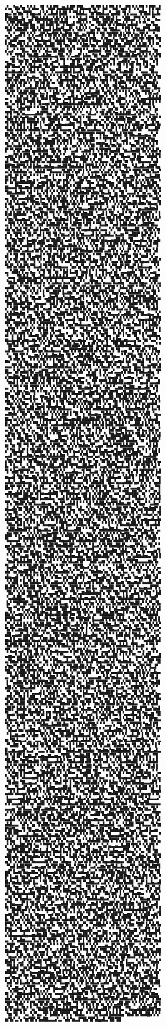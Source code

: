 ▞▃▝▆▞▅▝▞▟▃▝▊▝▟▟▜▃▆▟▟▛▐▜▙▃▄▜▞▛▐▟▝▜▟▝▃▟▜▝▞▞▜▝▐▜▚▟▄▃▚▞▆▞▜▜▄▃▟▝▞▃▙▟▐▟▉▝▝▜▟▟▃▝▆▜▅▟▃▞▄▟▉▝▊▞▃▃▝▛▇▟▐▃▙▛▇▟█▃▙▝▃▛▇▟▟▟▄▞▟▞▞▟▝▝▝▟▄▟▝▜▟▞▜▟▉▟▐▃▝▟▉▃▛▜▝▞▄▝▚▃▝▞▛▟▜▟▆▜▄▝▚▟▐▟▊▜▞▜▜▃▟▝▜▞▞▝▃▝▉▟▛▟▚▜▅▟▞▃▙▟▝▝▚▃▜▃▜▟▝▟▇▟▛▝█▞▟▜▄▟▐▟▆▜▄▟▚▝▟▞▞▝▄▞▆▝▆▝▇▟▃▝▐▜▝▞▆▃▛▜▃▟█▃▚▝▃▟▜▝▞▞▃▟▛▞▆▜▛▞▅▛▇▝▇▃▅▞▛▜▝▝▉▝▇▜▛▟▐▞▛▞▅▞▛▞▃▝▄▞▚▟▛▃▃▝█▝▅▃▙▃▟▝▟▟▟▝▇▟▊▞▆▟▐▜▙▃▚▜▅▞▅▝▆▜▃▟▜▞▛▝█▜▝▜▚▜▅▞▜▞▟▃▚▟▆▞▙▟▉▝▜▝▅▞▄▝▝▟▇▞▅▞▃▟█▜▄▛▇▃▛▜▚▞▟▟▊▞▞▝▚▞▃▞▝▝▉▃▝▟▞▞▝▟▃▜▛▟▉▝▟▝▝▜▝▝▄▟▅▟▝▟▟▝▛▟▊▃▚▃▛▜▄▟▃▝▆▝▝▃▜▜▟▝▇▟█▃▟▟▆▃▄▜▙▝▞▃▅▛▐▟▅▝▇▝▅▟▛▝▅▜▙▟▉▟▆▜▞▟▝▞▟▜▃▝▉▝▅▞▆▝▟▟▇▞▛▝▃▟▝▜▝▝▆▜▛▝▟▞▆▟▜▞▚▞▜▝▃▟▉▞▃▜▝▜▄▝▚▜▟▛▇▃▞▃▚▜▟▃▆▝▉▞▙▃▚▟▅▟▉▟▇▞▚▟▛▃▅▜▜▝▝▝▊▝▐▝▊▝▜▝▟▝▅▝▟▃▆▃▟▞▃▜▟▝▃▜▃▝▛▃▃▟█▟▐▃▟▜▝▜▚▜▝▜▃▝▆▞▜▃▅▟▊▝▝▃▃▝▉▃▜▃▛▟▛▝▚▃▅▃▝▜▞▞▝▝▟▝▟▝▆▟▝▟▄▜▅▃▚▝▇▜▅▜▄▞▜▟▚▞▄▞▛▜▞▞▆▜▛▞▛▟▜▞▞▝▅▜▟▜▞▃▝▟▛▜▜▜▝▜▃▜▛▜▝▝█▜▝▝▊▟▆▞▜▜▜▟▚▟▅▟▚▞▟▛▐▞▝▃▟▃▛▟▟▞▙▃▄▝▚▝▊▜▜▟▝▞▚▃▚▝▄▜▚▝█▞▆▟▃▞▝▝▆▜▃▝█▃▜▞▛▝▟▟▛▟█▃▚▃▚▝▐▟▞▃▞▝▉▝▚▝▄▟▄▟▊▝▅▜▞▟▝▝▐▝▄▜▙▝▜▜▞▃▞▃▝▝▐▟▚▟▝▟▚▝█▟▐▜▙▃▝▃▆▜▟▃▛▟▆▜▜▟▛▞▃▜▝▟▅▞▝▝▞▞▃▃▟▟▟▟▅▝▃▜▜▟▝▜▜▝▊▃▄▞▅▜▄▟▅▟▟▃▆▛▇▃▆▟█▞▙▞▅▝▜▃▞▞▝▃▜▜▙▟▐▝▝▝▜▃▝▟▅▜▛▝▝▝▇▟▝▃▛▝▟▜▛▟▞▞▞▝▚▝▞▝▃▝▄▞▅▝▜▞▃▜▛▃▚▃▜▝▄▜▜▝▜▞▅▃▃▃▟▟▛▜▅▝▄▞▚▟▅▝▞▝▃▝▟▃▞▝▉▟▜▞▆▟▟▟▉▃▞▟▜▝▚▃▚▜▟▞▛▞▆▜▅▟▚▝▅▝█▟▉▞▞▜▞▜▄▜▝▝█▃▃▝▃▜▛▞▟▟▉▞▆▟▛▝▃▝▞▟▛▝▜▝▉▜▟▜▝▜▜▛▐▝▃▟▛▃▙▃▄▟▆▝▜▝█▟▛▟▜▃▚▞▆▞▄▃▚▜▚▟▊▃▜▃▟▞▙▜▟▞▟▟▟▞▟▟▇▞▄▃▛▟▟▜▃▃▄▝▄▛▇▞▃▃▙▃▝▞▄▛▐▝▐▟▞▃▙▜▛▝▚▃▟▛▇▞▙▞▟▝▃▟▝▃▙▝▝▃▟▜▄▝▚▞▟▝▛▜▛▜▛▝▜▜▃▝▜▟▟▝▉▜▙▃▆▃▄▃▚▞▝▞▜▟▝▞▞▜▙▟▛▝▇▃▆▜▞▟▅▜▝▝▆▞▙▟█▝▝▝▛▜▜▞▝▃▟▝▝▃▛▜▚▛▇▃▜▃▚▃▙▜▜▃▚▜▛▞▛▜▛▝▞▝▞▝▄▞▞▝▞▞▆▝▜▛▇▞▅▞▆▝▝▝▅▞▚▜▄▞▟▝▛▝▚▜▛▃▆▞▄▟▉▟▅▝█▞▙▝▛▝▃▟▝▃▅▟▜▝▞▛▇▜▄▟▊▝▅▃▙▟▊▜▞▞▟▟▚▃▅▞▛▟▐▜▙▝▃▜▟▜▅▞▟▞▝▃▄▜▄▃▟▞▞▝▉▝▊▜▞▃▛▝▉▃▄▝▊▟▃▝▟▟▟▜▟▝▜▃▚▃▅▜▟▜▛▃▚▟▇▟▉▟▉▜▟▃▝▜▛▝▞▃▜▃▃▝▊▟▅▝▅▝▛▝█▃▃▃▚▟█▛▇▟▛▜▞▟▐▟▆▃▆▟▄▃▆▟▉▜▅▟▟▟▐▜▜▟▞▞▞▝▅▜▟▝▇▃▝▟▃▟▃▟▇▜▄▃▚▜▟▟▅▞▃▝▟▟▟▝▜▃▃▃▜▟▛▞▄▛▐▝▞▃▅▞▞▃▛▞▅▝▆▟▞▝█▜▞▜▙▜▃▞▅▜▃▛▐▞▚▞▝▝▐▃▆▝▐▝▝▝▐▛▇▝▄▞▄▞▟▟▆▞▛▝▚▝▄▝▉▃▆▞▛▝▚▃▙▟▇▛▐▞▙▟▆▟▆▟▝▃▅▟▜▞▚▛▐▜▞▝▄▟▛▝▆▃▝▞▜▜▅▃▝▟▜▟▅▛▐▞▞▞▙▜▅▝▆▃▃▛▇▃▅▟▚▟▇▛▐▞▛▝▆▟▜▞▝▟▉▃▄▟▄▞▜▜▙▝▛▟▃▝▉▝▜▟▃▛▇▜▛▞▙▜▅▃▙▟▅▝▟▝▐▃▚▜▝▞▝▞▛▛▐▟▜▟▆▟▛▟▅▞▙▃▙▝▄▝▇▝▃▃▛▞▚▞▃▝▉▞▃▝▉▞▃▃▟▟▛▃▜▃▜▟▐▞▛▟▞▝▞▛▐▛▐▃▛▟▝▜▅▞▆▜▝▜▛▞▝▝▜▜▛▝▚▟▞▞▟▝▟▃▆▞▝▛▇▞▅▃▚▜▜▝█▜▞▟▞▞▛▝▄▃▆▟▅▜▝▝▞▞▙▞▅▟▊▟▅▞▆▃▄▜▚▝▊▃▙▝▆▟▝▃▆▞▜▟▃▝▇▜▛▃▞▞▅▃▃▟▉▞▟▃▞▃▜▝▝▟▜▃▝▝▄▃▅▟▅▟▊▟▐▟█▟▞▝▜▃▞▛▇▝▜▝▞▝█▜▅▜▛▟▆▟▊▝▃▟▐▝▉▃▚▟▝▝▛▝▛▟▇▜▚▝▐▞▅▞▙▃▅▃▛▝▞▜▚▞▃▝▇▟▅▟▐▝▆▃▜▜▅▞▚▛▇▝█▟▐▜▃▜▛▃▜▛▐▞▛▞▟▞▃▜▜▝▞▞▙▟▚▝▅▛▐▟▇▟▛▞▆▝▟▛▇▝▟▜▝▝▜▃▙▝▚▟▐▟▉▟▅▞▃▟▇▛▇▃▟▞▄▜▟▝▊▞▚▟▐▃▅▞▝▞▙▜▜▞▅▝▛▃▄▟▄▟▞▃▃▝▞▝▇▝▇▃▄▟▊▝▄▜▛▞▆▞▚▝█▜▝▝▉▞▚▟▐▝▉▝▊▞▅▃▞▟▐▞▆▃▃▟▐▞▄▟▟▃▚▃▅▝▚▟█▛▐▟▚▛▐▝▚▝▆▞▆▛▐▃▅▞▃▟▚▞▆▟▊▞▃▟▝▝█▜▝▞▅▟▞▟▄▃▄▟▉▟▄▝▉▃▃▟▃▜▞▃▙▟▉▟▚▞▃▟▇▜▝▜▛▃▅▟▊▞▙▃▆▟▞▞▞▃▝▞▅▝▉▝▟▟▜▝▞▝▇▝▅▟▃▞▟▝▜▝▟▜▅▞▃▟▃▞▆▜▞▃▜▝▚▜▛▝▐▟▉▜▅▟▄▞▟▟▛▃▅▜▚▝▞▃▛▝▞▞▝▟▆▝▟▟▝▝▉▝▜▝▊▃▅▟▝▝▉▟▜▟▐▞▛▃▙▜▜▞▅▝▝▜▃▛▇▞▛▞▆▜▅▝▇▝▅▟▝▞▃▞▞▝▊▞▜▞▝▜▝▞▝▃▙▜▄▝▛▃▛▜▅▟▇▞▜▟▆▝▛▟▝▃▃▜▞▟▅▝▅▜▄▃▞▟█▞▜▟▚▞▟▟▜▞▜▃▟▝▊▜▜▟▄▃▃▝▄▞▄▜▄▞▄▞▅▜▝▝▞▜▄▛▐▜▄▛▐▟▃▃▄▝▞▃▝▟▉▞▛▃▚▃▝▞▜▝▉▝▅▝▐▟▐▃▆▝▅▟▐▝▐▝▜▜▃▞▟▝▃▃▄▟▞▝█▝▞▃▄▝▝▃▃▝█▟▟▃▜▃▟▜▄▟▟▟▟▟▟▃▄▞▅▛▐▝▊▝▟▞▞▝▅▜▙▜▄▜▚▜▄▜▚▞▃▟▛▝▆▟▞▜▛▟▜▜▙▟▚▝▞▃▙▃▚▃▞▜▄▞▝▃▞▛▇▃▚▃▃▜▃▟▄▝▚▃▙▜▄▃▝▞▛▃▃▟▊▝▞▝▇▞▄▝▟▝▃▟▛▃▛▟▇▝▟▞▚▜▚▞▆▜▜▝▃▛▇▝▐▟▃▜▛▝▝▜▚▟▐▝▞▞▄▞▛▝▆▞▝▞▟▝▐▝▚▟█▛▐▃▅▞▚▞▜▜▟▜▄▟▜▜▞▜▄▞▄▃▜▟▟▟▛▞▅▝█▝▜▜▄▝▟▝▟▝▆▃▆▝▃▟▆▜▄▞▅▟▆▃▟▜▝▝▞▛▇▝▞▟▃▟▝▞▆▟▜▟▜▜▙▟█▞▄▜▅▜▙▟▆▜▅▝▄▃▃▞▜▟▐▝▛▃▙▝▊▟▇▝▅▜▅▞▜▟▜▜▞▝▞▞▜▟▅▜▞▜▛▟▜▞▝▟▉▝▆▜▙▟▜▝▚▃▟▝▚▞▝▃▚▟▆▟▜▞▄▝▝▞▞▝▞▟▜▃▞▃▜▜▅▃▝▝▊▟▟▞▟▟▆▟▆▝▃▝█▞▙▝▊▝▆▟▇▜▟▞▜▝▜▞▞▟█▝▛▞▆▃▃▞▃▟█▃▞▛▇▃▄▃▝▞▜▟▃▝▚▝▞▜▅▝▇▜▃▞▛▝▇▝▃▃▟▝▅▟▐▝▆▞▅▛▇▃▞▝▟▝▞▞▚▝▄▃▄▟▟▜▜▜▚▝█▛▇▜▝▞▝▟▜▜▜▜▞▟▊▝▄▞▅▟▃▃▄▝▇▟▛▞▞▃▛▜▚▃▅▝▅▟▐▝▐▟█▞▄▛▇▝▝▃▙▞▞▝▉▜▟▝▊▃▄▝▝▝▜▃▝▜▟▃▛▜▃▜▅▝▜▝▞▟▝▜▜▃▄▝▟▟▟▝▐▟▝▞▚▜▜▝▟▃▅▝▟▛▐▞▄▟▆▝▃▞▚▝▇▝▊▃▚▝▆▜▃▝▚▛▐▝▅▝▉▝▐▝▄▟█▃▆▃▙▟▛▟▅▃▆▞▛▞▞▞▄▞▆▞▅▞▄▃▅▟▞▝▜▞▅▃▜▝▟▟▇▃▅▃▃▞▙▝▆▝▄▞▝▝▆▜▟▝▊▝▃▟▅▞▝▃▛▜▟▞▚▟▉▟▇▞▟▃▙▛▐▃▚▟▃▝▉▟█▟▅▃▙▃▝▃▄▃▝▝▃▛▇▃▃▞▜▝█▞▄▞▙▃▙▃▃▜▄▞▛▛▇▜▛▟▊▟▚▜▟▃▜▝▊▃▄▝▚▝▛▟▚▝▐▜▄▝▄▝█▝▛▝▄▃▆▞▞▟▄▟▆▟▆▝█▝▃▟▊▟█▟▚▃▚▟▄▜▄▃▝▝▟▜▅▝█▝▞▞▝▞▅▞▝▜▚▜▄▝▝▝▞▜▞▝▐▝▇▜▃▞▚▝▅▟▚▜▜▟▆▃▜▃▞▃▅▟▐▟▝▝▇▟▝▜▝▝▞▃▃▜▚▜▃▜▜▟▊▟▝▟▄▟▉▟▉▟▃▜▞▝▛▛▇▝▝▞▙▃▛▞▚▞▄▃▙▝█▃▜▃▆▜▛▟▇▃▝▟▚▟▅▜▞▃▅▛▇▃▟▞▚▞▅▜▟▞▟▞▝▞▄▛▐▝▛▃▞▃▃▞▛▟▃▜▜▟▃▟▄▝▛▞▅▟▇▞▆▟▞▟▉▜▙▜▙▟▟▞▄▝▇▃▝▃▃▝▜▜▙▝▝▞▄▃▟▜▝▃▅▃▝▃▞▝▉▞▃▝▅▟▐▝▛▃▚▟▛▞▟▝█▝▐▟▛▜▅▞▜▜▅▝▄▝▛▝▛▜▟▟█▟▉▃▄▟▝▝▄▃▛▃▃▟▃▝▞▜▝▝▉▝▛▛▐▞▝▝▞▞▜▞▙▟▞▝▇▃▅▟▞▜▚▝▟▞▝▃▅▞▙▟▇▃▆▃▟▞▚▜▅▞▝▟▛▞▆▞▜▝▝▝▊▞▝▛▐▜▛▛▇▃▆▜▃▟▆▜▄▜▛▟▛▜▃▞▙▟▊▃▚▃▟▜▃▞▜▝▊▞▃▜▄▟▐▃▝▛▇▟▟▝▜▟▊▞▄▞▃▞▚▝▚▃▟▜▃▟▊▞▜▟█▞▟▝▞▟█▞▄▞▟▜▙▞▞▞▆▃▝▞▄▃▚▝▉▝▐▝▉▝▇▟▛▞▞▛▇▟▜▜▝▞▃▝█▝▐▝▛▞▟▜▚▞▄▟▟▝▅▞▆▝█▃▚▟▊▟▇▜▝▛▇▛▇▟▃▃▝▝▐▞▟▟▚▟▇▟▄▟▟▜▅▝▐▟▄▟▅▟▞▛▐▃▜▃▆▟▞▝▉▞▚▝▇▞▟▟▝▞▞▞▟▟▐▝▇▝▚▝▟▃▄▃▜▟▟▃▛▞▙▝▉▝▆▝▞▟▊▝▄▃▆▃▚▞▞▞▄▞▛▝▜▜▅▃▙▞▟▜▙▃▅▟▊▟▇▟▇▟▛▞▙▞▙▝▉▞▛▜▛▟▆▝▞▟▄▟▊▞▄▟▞▛▐▞▝▜▞▟▟▝▃▟▃▟▆▟█▞▟▜▛▛▐▟▞▟▐▟▉▜▟▟▝▝▃▟▉▟▐▞▟▝▜▃▜▞▄▝▅▝▞▃▝▜▙▜▝▟█▃▞▞▚▛▐▜▃▝▆▝▐▜▞▝▐▟▚▟▛▜▃▃▝▟▚▃▜▟▚▞▄▛▇▝▊▝▆▃▚▜▅▞▟▝▝▝█▃▄▝▟▟▐▃▚▟▟▝▞▃▚▝▇▟▆▜▟▟▞▝▉▟▞▟▝▞▟▞▆▝▝▜▙▜▅▝▟▜▙▝▚▃▅▜▅▞▝▟▐▜▃▝▆▝▄▞▚▝▉▜▚▟▊▜▙▟▄▝▅▝▐▟█▞▅▝▅▝▉▝▜▝▛▃▆▜▚▞▟▜▙▞▚▞▞▞▆▟▅▞▛▃▄▞▜▟▞▜▜▟▟▟▛▝▃▃▝▟▐▟▞▝▇▃▙▛▐▝▉▟▉▞▜▞▝▝▄▜▅▜▚▃▞▞▚▜▅▟▐▃▆▃▅▜▃▟▉▜▜▃▙▝▐▝▐▟▐▃▟▝▚▟▃▟▇▞▅▟▇▞▟▟▟▟▇▝▃▟▃▝▞▜▃▞▄▞▜▝▆▝▉▜▞▟▇▜▜▝▚▃▟▟▛▞▆▞▙▟▝▝▆▜▙▃▚▝▚▜▛▝▉▟▉▝▝▟▜▝▅▝▅▝▆▜▞▃▜▃▄▜▛▞▚▟▐▟█▞▛▃▙▝▐▃▝▃▝▟▄▝▜▜▛▟█▃▟▜▟▝▛▜▄▟█▟▅▜▝▃▄▜▛▜▄▟▃▟▝▝▛▝▊▜▝▟▝▜▝▟▆▜▛▜▚▞▃▝▉▞▚▟▛▞▞▃▃▟▄▃▜▝▜▃▅▝▟▞▅▜▟▞▃▝▊▞▜▝█▜▛▛▐▟▅▃▟▝▇▞▆▃▆▞▄▟▄▝▃▛▐▜▟▟▛▞▃▞▟▜▝▃▚▜▝▟▟▃▅▝▟▟▜▝▐▜▜▞▞▝▅▃▙▞▃▟▅▃▄▝▛▝▟▟▃▞▜▃▜▟▟▜▃▃▞▜▝▟▇▟▊▝█▃▚▃▃▟▆▞▄▞▛▞▚▝▄▟█▞▛▝▛▞▃▛▐▟▐▜▃▝▃▜▟▝▟▝▅▃▛▞▆▞▛▟▜▝▊▝▇▃▙▝▃▞▃▃▄▜▞▝▄▝▜▃▆▃▟▟▐▟▚▞▟▜▄▃▟▟▆▝▛▜▙▟▃▞▄▟▚▝▞▟▜▟▛▝▄▞▝▜▙▟█▞▚▞▝▃▛▟▝▝▞▜▄▟▉▜▅▟▐▃▅▟▃▝▃▟▐▞▟▟▅▝▉▟▐▞▟▟▛▞▙▃▝▟▚▟▝▜▟▃▚▝▞▟▟▜▚▝▇▟▛▞▅▜▃▃▆▃▄▝▅▝▛▃▟▟▐▝▝▝▟▝▟▟█▞▅▜▜▟▅▃▆▝▄▜▄▞▝▃▙▞▟▃▟▞▆▝▉▟▚▝▟▜▜▝▊▟▜▛▐▜▃▝▟▃▝▞▅▃▚▞▆▞▅▟▇▝▛▝▆▞▄▞▆▟▆▛▐▞▅▝▊▃▝▞▚▜▃▃▝▟█▜▙▞▜▝▊▝▄▝▃▜▞▟▜▟▟▝▆▞▃▛▇▟▚▜▝▃▚▟▄▞▃▜▟▟▆▜▅▝▅▜▄▝▐▞▛▞▙▜▜▞▞▃▚▞▅▞▅▟▚▝▉▜▛▞▄▝▟▞▛▃▜▞▛▃▅▃▟▃▙▝▆▃▜▟▐▝▞▝▐▞▜▃▄▃▞▝█▜▄▞▞▟█▃▜▝▇▃▝▝▐▝▝▞▙▃▆▟▉▞▟▝▊▃▟▟▝▟▉▟▆▟▛▛▐▜▄▃▅▃▜▟▐▜▟▃▃▟▇▝▝▝▜▞▚▟▅▟▇▟▄▃▆▞▆▝▅▞▄▃▙▝▃▟▇▝▛▞▃▝▞▞▞▞▅▟▆▜▛▝▞▟▇▞▛▞▚▝▇▞▄▜▞▟▞▞▝▞▆▜▙▃▛▃▛▜▄▜▞▜▃▃▃▛▐▜▜▛▐▜▜▟▄▟▛▜▄▃▟▜▚▟█▟▅▟█▝▆▛▇▞▟▟▆▜▛▞▆▞▞▝▞▜▛▝▄▞▄▟▇▃▚▟▜▝▅▝▉▟▊▜▅▟█▟▛▃▞▞▙▝▐▃▞▞▙▜▙▟█▟▚▃▄▞▛▟▃▝▊▞▝▝▛▟▃▜▚▟▚▞▄▃▝▜▟▜▄▜▅▝▟▛▐▃▅▝▛▜▃▞▄▜▄▟▆▝▟▟▃▝▊▃▜▞▃▃▅▜▝▝▟▝▚▃▆▝▉▜▟▝▇▟▊▞▄▞▅▟▅▃▙▞▜▃▜▟▆▟█▞▚▝▉▜▝▃▚▟▆▟▅▃▜▟▐▝▅▟▜▟▟▟▇▝▞▟▇▞▟▝▝▝▟▞▟▃▟▜▛▝▜▟▛▃▅▝▞▃▙▟▝▞▜▛▇▃▃▃▆▞▙▜▃▟▞▝▝▝█▟▛▟▊▃▄▜▞▝▛▝▃▝▉▜▙▃▞▞▅▝▝▝▃▝▐▟█▃▚▞▛▞▞▝▞▝▞▃▟▞▚▞▆▟█▜▜▃▜▞▄▜▞▟▅▟▇▞▞▝▚▞▃▝▇▟▆▞▅▝▞▝▃▜▃▝▃▝▉▝▜▝▟▝▄▟▄▃▟▝▚▜▜▞▝▝▉▞▝▞▆▃▚▞▅▞▟▜▜▝▅▝▜▃▟▞▚▜▅▞▛▃▙▝▅▃▞▟▇▝▟▝▞▟█▝▐▃▜▟▟▃▜▝▊▃▆▃▞▞▄▟▊▃▞▃▅▜▜▟▛▝▉▃▜▃▅▝▅▃▅▟▚▃▟▞▚▟▉▟▜▞▞▞▜▟▉▝▇▞▚▝█▜▅▝▄▝█▜▟▃▚▟▐▃▝▟▆▟▉▝▜▝▚▞▛▃▚▃▄▃▛▜▚▝█▞▝▞▟▝▇▝▇▜▃▞▃▃▆▜▙▞▝▜▞▃▆▟▇▟▅▟▚▝▛▝█▞▜▜▝▃▙▞▛▟▆▝▐▟▝▃▟▟█▃▝▜▛▜▞▞▅▞▚▞▚▟▃▟▅▞▟▃▅▃▆▞▟▃▝▟▆▝▇▟▟▟▊▃▙▃▚▝▆▛▐▞▝▜▛▜▛▃▛▜▙▛▐▞▞▟▜▃▄▝▞▜▜▝▄▞▅▝▞▞▚▃▜▞▅▜▞▞▆▟▊▞▝▞▚▞▙▝▆▝▚▞▛▃▞▜▟▝▛▟▇▟▉▝▇▛▐▟▟▞▄▞▞▝▐▟▟▝▐▝▟▃▆▟▛▝▜▝▆▟▞▟▞▟▇▞▞▃▅▞▞▞▆▜▟▛▇▟▄▟▊▟▉▜▅▝▉▝▛▞▚▞▜▟▇▟▉▜▅▟▝▝▜▝▟▝▜▟▟▟▛▜▜▃▟▝▝▝▐▞▙▃▜▝▅▟█▝█▝▇▝▜▛▇▛▐▃▃▟▜▜▜▞▟▟▄▝▄▞▙▜▅▝▛▟▐▞▚▞▟▟▐▞▟▝▇▟▉▟█▃▛▜▚▟▊▃▟▞▞▜▝▟▅▞▜▟▆▃▙▞▚▃▚▝▄▞▆▝▜▞▟▞▜▞▛▃▅▟█▝▇▞▞▃▛▝▄▟▃▟▉▝▅▟▞▛▐▝▞▟▅▃▚▜▙▃▞▃▛▜▚▟▇▝▇▝▞▃▞▟▊▃▄▟▚▟▞▟▇▃▞▝▚▝█▞▆▟▛▟▇▟▐▟▃▟▅▝▅▜▝▝▐▟▊▟▟▝▇▟▃▞▛▃▚▞▅▟▐▃▆▟▉▞▙▃▞▟▉▟█▟▄▞▚▜▟▃▛▜▙▞▚▟▇▞▞▜▙▝▃▃▙▝▐▝▝▝▃▟▟▜▟▜▟▜▙▜▃▜▛▟▐▟▃▝▅▞▞▛▇▟▃▜▝▝▝▞▞▃▛▝█▜▙▜▚▟▟▟▃▜▜▃▅▝▝▜▝▜▚▃▞▃▞▜▅▝▊▝▛▟▚▃▅▃▃▃▚▜▟▜▞▟▅▃▆▝▃▃▞▟▐▜▄▃▜▞▝▃▚▝▃▜▚▃▅▃▚▟▝▞▟▞▛▞▚▝▞▃▝▝▚▃▃▝▄▞▛▞▞▟▝▃▙▜▄▟▉▝▐▝▞▝▚▃▞▟▛▃▃▟▃▜▅▟▜▜▙▛▇▝▃▝▆▝▐▜▅▃▟▃▆▝▊▞▜▃▛▜▄▃▆▞▟▝▆▟▅▟▃▝▄▝▃▜▛▝█▞▆▞▚▟▛▟▛▞▜▃▞▝▝▞▛▞▚▝▜▟▉▟▉▞▟▃▝▟▅▝▜▞▄▝▅▟▝▝▚▞▛▞▜▃▛▜▙▝▞▟█▞▛▜▚▜▜▃▙▜▃▃▟▞▝▞▚▞▅▟█▝▐▞▅▜▛▃▃▟▞▃▙▃▜▟▐▞▞▃▙▃▃▝▆▜▝▜▟▝█▟▚▝▝▟▇▞▝▞▜▞▆▝▃▝▞▃▃▃▅▝▟▞▅▟▃▝▃▝▉▟▝▟▞▝▊▟▐▝▚▟▇▞▙▜▟▟▛▛▇▟▊▝▛▜▚▟█▝▅▝▐▟▉▝▛▜▛▃▚▟▊▞▞▜▝▜▚▞▆▝▆▟▊▟▊▞▞▜▙▃▟▟▝▝▞▜▛▞▛▞▝▃▛▝▐▟▜▟▊▃▞▛▐▜▃▞▚▃▅▝▃▛▇▛▇▝▞▞▝▝▚▝▇▞▚▜▝▃▃▟▐▝▟▟▜▝▃▝▉▜▃▝▐▟▃▃▚▜▅▟▉▛▐▃▞▜▃▝█▝▟▝▚▟▚▃▟▜▞▃▜▟▝▟█▃▝▃▛▟▟▞▚▞▚▃▜▞▛▝▄▃▜▞▅▝▃▜▜▞▆▜▛▃▛▞▛▞▜▜▄▜▙▟▚▞▜▟▉▝▉▞▙▜▙▛▇▞▝▜▅▟▛▟▊▝█▞▛▝▅▞▙▜▙▟▐▞▆▝▅▟▃▝▜▞▛▟▟▟▉▛▐▟▟▞▄▝▄▜▃▝▝▝▛▜▟▃▅▜▅▝▟▃▆▃▚▞▛▟█▝▃▟▊▜▃▟█▃▛▜▄▞▅▟▜▃▄▜▄▟▃▜▛▜▛▟▐▜▝▜▜▟▚▝▃▟▞▞▝▃▞▜▝▟▞▟▜▃▜▝▃▃▟▃▜▝▇▃▆▝█▞▙▃▞▝▛▃▄▞▃▞▄▟▛▝▉▞▆▟▅▟▅▝▜▜▟▟▝▞▅▜▝▃▅▟▝▟▅▟▝▜▝▝▐▛▇▃▜▞▃▜▞▜▝▃▜▝▜▟▅▃▙▟▉▟▅▝▚▝▛▞▅▛▇▞▝▝▃▃▚▝▜▃▞▞▜▜▜▝▆▟▐▜▝▟▃▞▅▞▄▟▆▃▙▝▞▜▞▃▆▃▙▞▟▝▄▜▚▜▜▜▝▝▄▟▃▟▆▞▜▝▅▟▞▞▜▜▚▝▛▝▐▃▆▃▅▝▞▟▅▝▛▞▞▜▄▝▊▟█▜▄▟▇▃▟▝█▃▜▃▚▟▞▝▝▞▃▟▃▛▐▝▊▝▊▃▆▝█▟▄▃▞▃▝▃▃▝▊▟▐▟▜▃▝▃▟▟▃▟▟▟▚▞▙▜▝▞▃▞▅▞▆▃▙▟▇▜▅▞▆▝▃▝▚▟▇▝▄▝▜▟▟▝▊▜▄▜▛▟▃▝▐▝▐▟▇▝▄▞▟▝▛▃▆▝▉▟▅▝▆▝▊▃▜▞▆▝▐▝▊▃▆▃▄▟▚▃▞▝▃▃▚▜▄▝▉▝▜▟▟▃▆▜▅▟▅▝▆▟▆▞▆▟█▟▇▟▚▝▆▜▃▟▃▟▃▜▝▟▐▛▐▃▆▃▛▃▅▃▆▃▅▃▜▜▙▝▅▟▇▟▊▝▛▟▝▜▞▜▚▟▝▟▞▝▟▜▅▜▚▝▜▜▙▜▅▝▇▜▅▟▆▝▛▜▃▃▟▟▞▝▇▟▃▟▊▟█▝▇▜▚▟▝▃▚▜▃▟▆▟█▝▞▝▟▟▟▟▞▞▚▜▜▜▟▞▝▝▞▟▛▃▚▞▟▝▟▃▙▞▙▟▇▝▅▜▃▃▙▝▃▜▄▝▇▜▟▟▝▝▊▟▐▝▞▟▃▜▜▃▅▜▃▝▆▟▟▛▐▜▝▞▙▃▝▜▃▟▉▝█▃▝▝▚▜▞▟▚▜▃▜▚▟▊▟▄▝▝▃▚▝▆▜▝▟▃▃▄▟▜▜▝▟▜▞▚▝▛▃▄▟▃▞▜▃▙▜▚▃▝▝▚▝▉▃▄▃▛▟▅▜▅▜▝▞▄▝▊▟▅▝▇▃▄▃▞▝▜▟▚▝▆▟▝▛▐▝▆▞▙▟▉▟▉▞▞▛▐▟▅▝▞▟▆▜▙▟▄▃▃▟▜▝▜▃▃▜▃▟▚▞▃▞▙▝▐▟▆▃▄▟▉▟▝▜▞▝▄▞▟▟▚▟▃▝▉▝▆▟▞▃▚▝▟▟▉▝▟▝▐▃▟▞▟▃▄▞▛▜▜▝▝▞▙▝▃▜▝▟▜▃▝▝▜▃▜▜▅▞▛▝▅▟▇▜▛▟▞▟▃▞▄▃▄▜▜▛▐▃▃▃▄▟▐▟▃▞▆▝▟▟▞▛▇▛▇▟▟▝▟▃▞▞▃▃▟▞▄▃▅▝▊▞▄▟▊▟▝▜▝▟▃▃▞▞▛▃▃▟▜▜▚▞▚▟▉▝▞▟▜▜▄▃▙▃▆▜▙▞▙▟█▟▆▃▄▜▟▞▆▟▝▝█▞▅▜▙▃▃▃▃▃▄▝▅▜▃▃▚▟▛▃▅▟▆▃▜▃▟▟▛▝▜▟▟▞▟▃▚▝▟▜▟▞▜▟▇▞▅▞▆▞▅▃▜▞▞▝▞▟█▟█▜▄▜▚▟▛▃▙▝▇▟▜▝▟▟▐▃▛▝▃▟▉▜▃▟▇▞▛▜▞▟▆▝▃▞▃▃▞▜▛▃▟▟▝▞▞▞▛▟▉▝▆▝▉▟▟▜▅▃▛▜▄▛▐▟▄▃▅▃▃▜▃▞▚▞▝▟▄▛▐▟▝▟▞▜▝▟▟▟▃▃▝▟▚▝▄▝▛▟▇▞▆▃▛▞▛▜▙▞▙▜▟▜▄▃▚▟▄▟▟▝▃▝▟▟▉▝▜▜▃▃▜▞▆▛▇▜▅▃▜▝▉▃▅▃▜▞▙▞▄▃▆▝▟▝▉▟▟▞▜▃▝▟▊▃▜▟▆▟▇▝▚▃▞▜▃▟▐▃▅▞▛▞▜▃▄▟▃▟▆▃▙▝▆▃▆▞▙▜▙▟▚▞▝▞▝▜▞▞▙▝█▃▃▟▅▜▙▛▐▞▙▃▝▃▃▝▜▜▄▝▐▝▉▞▞▟▅▜▜▞▃▞▛▞▚▃▄▝▅▝▝▟▟▟▉▜▅▞▛▜▚▜▜▃▜▝▃▝▅▝▉▞▄▞▝▞▅▟▉▟▜▝▅▝▝▜▜▝▅▜▛▃▛▞▝▜▟▜▞▝▝▃▚▞▄▃▄▃▙▟▊▜▜▞▝▞▟▜▝▝▇▜▜▟█▃▛▟▇▟▃▟▃▜▅▟▐▃▜▝▇▜▃▝▊▟▇▟▚▃▚▟▅▃▟▜▙▃▚▝▃▝▉▝▇▟▉▃▙▝▄▜▅▟▅▞▛▟▞▝▃▟▄▝▐▟▊▞▆▟▜▞▟▞▅▜▝▜▃▛▇▝▃▞▚▟▆▞▃▝▊▜▄▜▝▞▟▜▟▞▙▃▃▃▆▜▚▃▝▟▄▃▝▞▃▞▟▜▚▞▄▜▄▃▅▟▄▃▝▟▛▞▚▜▄▜▅▟▊▝▚▟▐▟▉▜▛▃▄▃▄▞▙▜▛▟█▞▜▃▚▛▇▟▝▃▞▃▆▞▆▜▟▃▙▃▄▜▚▞▜▟▜▟▇▜▅▛▐▃▅▜▄▃▆▃▜▟▐▃▃▟▜▟▚▜▙▞▄▟▃▞▄▞▝▜▜▟█▞▆▟▟▝▛▞▙▝▞▝▆▝█▛▐▃▆▝▆▟▚▃▅▜▝▛▇▞▅▞▞▝▛▟▃▃▅▟▊▟▟▃▛▝▄▛▐▟▊▛▇▝▅▟▟▜▝▞▙▝▉▞▅▟▄▜▅▛▐▃▝▝▊▝▚▟▆▞▟▝▆▞▜▝▚▟▆▃▞▃▛▞▚▜▙▞▙▟▊▝▃▛▐▃▙▃▟▜▙▝▆▃▝▞▃▞▅▟▆▟▐▃▆▛▐▃▛▃▞▜▃▝█▝▐▃▆▞▝▞▃▟▞▟▄▝▅▞▃▝▊▞▚▟▟▝▇▟▄▟▃▟▆▝▉▃▛▃▝▝▞▝▜▜▅▛▇▝▉▝▟▃▛▝▇▞▅▛▐▝▄▞▜▃▅▃▝▝▄▜▞▃▜▝▄▜▄▟▃▝▟▛▐▝█▛▐▞▅▝▟▃▝▟▞▝▇▟▟▃▆▃▞▝▞▝▆▜▝▞▞▝▆▃▄▜▙▟▞▜▄▃▃▛▐▝▉▟▚▃▛▃▛▃▃▟▟▝▟▟▇▟▞▃▆▟▝▟▆▟▛▟▚▟▊▟▆▝▅▜▜▞▃▟▜▝▇▟▉▃▛▞▃▜▞▛▇▃▆▝▉▝▊▞▜▝▞▝▃▟▄▞▆▛▐▃▟▞▞▞▙▟▟▃▟▟▇▜▚▝▐▃▅▜▟▝▊▃▚▝▅▃▃▝▃▞▅▞▙▞▝▝▐▜▞▝▊▝█▃▆▜▞▟█▜▚▃▅▞▟▝▞▟▊▃▆▜▙▝▊▃▞▞▟▞▙▝▊▞▃▟▆▟▞▃▙▟▉▞▜▞▜▃▟▟▜▜▞▝█▃▙▜▛▜▃▝▊▜▜▃▞▝▛▜▞▞▚▝▞▜▃▜▛▜▚▞▙▝▇▞▙▝▟▞▄▞▚▝▚▟█▟▞▝▟▜▞▃▚▜▅▝▇▛▐▞▟▞▙▛▇▃▞▜▃▟▞▞▅▟▇▞▛▃▃▝▝▟▄▞▄▜▄▃▟▞▝▃▚▃▝▝▝▜▄▞▅▃▆▝▄▟▜▝▐▟▞▟▃▃▃▟▄▃▅▟▇▟▊▝▆▟▆▜▞▃▙▝▆▟█▞▞▜▄▟▜▝▞▜▟▝▛▟▛▃▞▝▐▜▛▜▝▃▝▞▚▟▆▃▃▜▃▜▞▝█▜▚▝▉▝▃▟▝▛▐▝▟▝█▟▚▜▞▃▟▞▟▞▜▞▅▃▚▛▇▝▅▟▞▜▛▃▞▜▞▝▊▟▊▟▚▞▝▝▝▞▆▜▄▃▜▜▝▝▞▞▃▃▅▃▛▞▚▃▙▜▛▃▝▃▞▝▚▝▇▟▅▜▅▝▛▝▚▞▃▃▜▝▃▞▟▜▜▃▆▝▞▝▜▝▛▟▝▜▙▞▛▟▝▟▜▝▐▟▚▝█▞▙▟█▝▄▃▞▟▚▞▙▞▛▞▛▝▄▞▙▞▞▜▙▝▛▞▅▝▛▝▉▟▄▞▟▜▚▝█▛▇▃▛▜▜▃▛▞▞▝▇▟▜▝▃▞▝▟▚▟▇▝▛▜▃▟▝▟▊▜▚▝█▟▞▞▛▝▆▃▚▜▃▜▚▛▐▃▃▝▄▜▃▝▅▟▞▝▜▟▟▝▚▞▟▜▅▟▄▟▜▜▙▞▝▞▜▟▝▃▆▟▟▜▚▝▝▝▆▞▆▝▉▝▜▟▜▝▝▝▚▝▐▟█▟▞▝█▝▚▃▃▟▆▟▄▃▚▟▐▜▜▞▜▞▟▜▞▜▝▃▛▞▚▃▆▃▛▃▙▞▟▃▝▟▛▞▟▞▃▞▅▃▛▝▛▝▇▟▊▞▃▟█▞▆▟▅▜▟▟▚▞▞▟▛▟▉▜▚▜▝▜▚▃▚▞▝▛▐▃▆▜▙▟▚▟▝▟▐▃▟▞▙▃▞▜▙▜▞▞▜▃▄▞▄▝▞▛▐▞▟▃▞▃▟▞▚▝▉▟▊▝▅▝▚▜▄▝▉▟▉▝▞▃▆▃▞▞▜▜▃▝▝▃▛▜▄▃▆▛▐▜▄▝▃▟▇▞▛▃▜▃▄▟▛▝▊▝▛▟█▞▟▟▉▞▃▝▅▝▞▜▅▟▃▟▅▜▞▞▞▃▝▃▃▞▝▃▙▟▅▛▇▝▛▜▃▟▃▜▚▜▄▜▅▞▟▃▞▛▇▞▅▃▟▞▃▜▛▞▟▞▝▃▙▟▟▞▄▃▟▟▜▝▊▟█▟▅▃▟▃▜▞▆▛▇▟▚▟▅▃▛▛▐▟▚▞▜▜▙▜▛▝▉▟▞▝▐▜▄▜▛▟▚▞▜▃▜▟▆▝▜▝▟▜▄▜▚▞▄▝▞▞▃▟▊▟▛▝▞▝▞▞▃▞▟▜▙▜▚▟▄▜▞▝▄▝▇▟▇▜▛▟▅▟▟▟▛▜▃▞▝▟▞▟▃▟▊▛▐▜▜▃▝▜▄▃▟▟▉▟▇▜▅▝▅▝▊▝▝▃▝▞▚▃▝▛▐▟▉▞▛▜▚▝▉▟▃▝▝▝▄▜▃▟▐▟▟▟▄▝▆▟▜▞▙▟█▞▞▞▅▜▞▃▚▝▆▜▛▞▙▟▇▃▃▞▃▝▟▞▅▃▛▜▙▜▛▟▄▟▃▜▉▜▉
